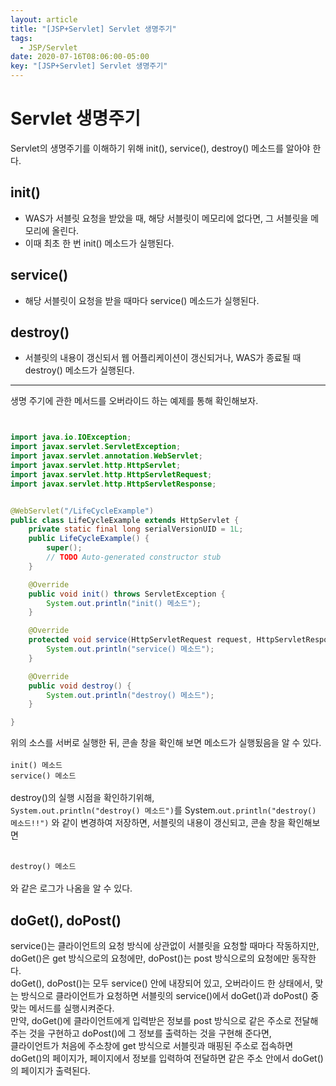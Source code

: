 ```yaml
---
layout: article
title: "[JSP+Servlet] Servlet 생명주기"
tags:
  - JSP/Servlet
date: 2020-07-16T08:06:00-05:00
key: "[JSP+Servlet] Servlet 생명주기"
---
```


# Servlet 생명주기

Servlet의 생명주기를 이해하기 위해 init(), service(), destroy() 메소드를 알아야 한다.

<!--more-->

## init()

- WAS가 서블릿 요청을 받았을 때, 해당 서블릿이 메모리에 없다면, 그 서블릿을 메모리에 올린다.
- 이때 최초 한 번 init() 메소드가 실행된다.

## service()

- 해당 서블릿이 요청을 받을 때마다 service() 메소드가 실행된다.

## destroy()

- 서블릿의 내용이 갱신되서 웹 어플리케이션이 갱신되거나, WAS가 종료될 때 destroy() 메소드가 실행된다.

---

생명 주기에 관한 메서드를 오버라이드 하는 예제를 통해 확인해보자.

```java


import java.io.IOException;
import javax.servlet.ServletException;
import javax.servlet.annotation.WebServlet;
import javax.servlet.http.HttpServlet;
import javax.servlet.http.HttpServletRequest;
import javax.servlet.http.HttpServletResponse;


@WebServlet("/LifeCycleExample")
public class LifeCycleExample extends HttpServlet {
	private static final long serialVersionUID = 1L;
    public LifeCycleExample() {
        super();
        // TODO Auto-generated constructor stub
    }

    @Override
    public void init() throws ServletException {
    	System.out.println("init() 메소드");
    }

    @Override
	protected void service(HttpServletRequest request, HttpServletResponse response) throws ServletException, IOException {
		System.out.println("service() 메소드");
	}

    @Override
    public void destroy() {
    	System.out.println("destroy() 메소드");
    }

}
```

위의 소스를 서버로 실행한 뒤, 콘솔 창을 확인해 보면 메소드가 실행됬음을 알 수 있다.<br><br>
`init() 메소드`<br>
`service() 메소드`<br>
<br>
destroy()의 실행 시점을 확인하기위해, <br>
`System.out.println("destroy() 메소드")`를 System.`out.println("destroy() 메소드!!")` 와 같이 변경하여 저장하면, 서블릿의 내용이 갱신되고, 콘솔 창을 확인해보면<br><br>

`destroy() 메소드`<br><br>
와 같은 로그가 나옴을 알 수 있다.<br>

## doGet(), doPost()

service()는 클라이언트의 요청 방식에 상관없이 서블릿을 요청할 때마다 작동하지만, doGet()은 get 방식으로의 요청에만, doPost()는 post 방식으로의 요청에만 동작한다.<br>
doGet(), doPost()는 모두 service() 안에 내장되어 있고, 오버라이드 한 상태에서, 맞는 방식으로 클라이언트가 요청하면 서블릿의 service()에서 doGet()과 doPost() 중 맞는 메서드를 실행시켜준다.<br>
만약, doGet()에 클라이언트에게 입력받은 정보를 post 방식으로 같은 주소로 전달해 주는 것을 구현하고 doPost()에 그 정보를 출력하는 것을 구현해 준다면,<br>
클라이언트가 처음에 주소창에 get 방식으로 서블릿과 매핑된 주소로 접속하면 doGet()의 페이지가, 페이지에서 정보를 입력하여 전달하면 같은 주소 안에서 doGet()의 페이지가 출력된다.
